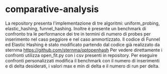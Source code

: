 # comparative-analysis
La repository presenta l'implementazione di tre algoritmi: uniform_probing, elastic_hashing, funnel_hashing. Inoltre è presente un benchmark di confronto tra le performance dei tre in termini di numero di probes per inserimento nel caso peggiore e nel caso ammortizzato.
Il codice di Funnel ed Elastic Hashing è stato modificato partendo dal codice già realizzato da sternma https://github.com/sternma/optopenhash
Per vedere direttamente i confronti utilizza open_fit.py con i csv presenti in repository. 
Per eseguire confronti personalizzati modifica il benchmark con il numero di inserimenti e di delta desiderati, i valori max e min di delta e il numero di run per delta.

